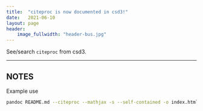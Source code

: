 ```yaml
---
title:  "citeproc is now documented in csd3!"
date:   2021-06-10
layout: page
header:
    image_fullwidth: "header-bus.jpg"
---
```


See/search `citeproc` from csd3.

<!--more-->

---

## NOTES

Example use

```bash
pandoc README.md --citeproc --mathjax -s --self-contained -o index.html
```
